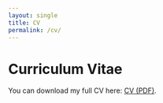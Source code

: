 ```yaml
---
layout: single
title: CV
permalink: /cv/
---
```


# Curriculum Vitae

You can download my full CV here: [CV (PDF)](CV.pdf).

